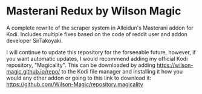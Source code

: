 # Masterani Redux by Wilson Magic
A complete rewrite of the scraper system in Alleidun's Masterani addon for Kodi.
Includes multiple fixes based on the code of reddit user and addon developer SirTakoyaki.

I will continue to update this repository for the forseeable future, however, if you want automatic updates, I would recommend adding my official Kodi repository, "Magicality". This can be downloaded by adding https://wilson-magic.github.io/repo/ to the Kodi file manager and installing it how you would any other addon or going to this link to download it: https://github.com/Wilson-Magic/repository.magicality

